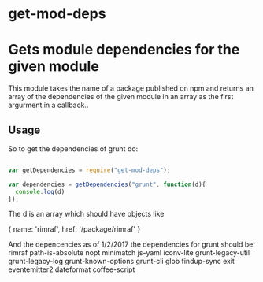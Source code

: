 # get-mod-deps
# Gets module dependencies for the given module


This module takes the name of a package published on npm and returns an array of the dependencies of the given module in an array as the first argurment in a callback..

## Usage

So to get the dependencies of grunt do:

``` js

var getDependencies = require("get-mod-deps");

var dependencies = getDependencies("grunt", function(d){
  console.log(d)
});

```
The d is an array which should  have objects like

{ name: 'rimraf', href: '/package/rimraf' }


And the depencencies as of 1/2/2017 the dependencies for grunt should be:
rimraf
path-is-absolute
nopt
minimatch
js-yaml
iconv-lite
grunt-legacy-util
grunt-legacy-log
grunt-known-options
grunt-cli
glob
findup-sync
exit
eventemitter2
dateformat
coffee-script
